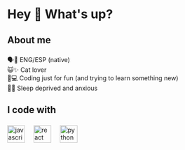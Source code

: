 <h1 align="left">Hey 👋 What's up?</h1>

###

<h2 align="left">About me</h2>

###

<p align="left">🗣️👋 ENG/ESP (native)<br>😺✨ Cat lover<br>👾💻 Coding just for fun (and trying to learn something new)<br>🍃💧 Sleep deprived and anxious</p>

###

<h2 align="left">I code with</h2>

###

<div align="left">
  <img src="https://cdn.jsdelivr.net/gh/devicons/devicon/icons/javascript/javascript-original.svg" height="40" alt="javascript logo"  />
  <img width="12" />
  <img src="https://cdn.jsdelivr.net/gh/devicons/devicon/icons/react/react-original.svg" height="40" alt="react logo"  />
  <img width="12" />
    <img src="[https://cdn.jsdelivr.net/gh/devicons/devicon/icons/react/python-original.svg](https://icons8.com/icon/13441/python)" height="40" alt="python logo"  />
  <img width="12" />
</div>

###
